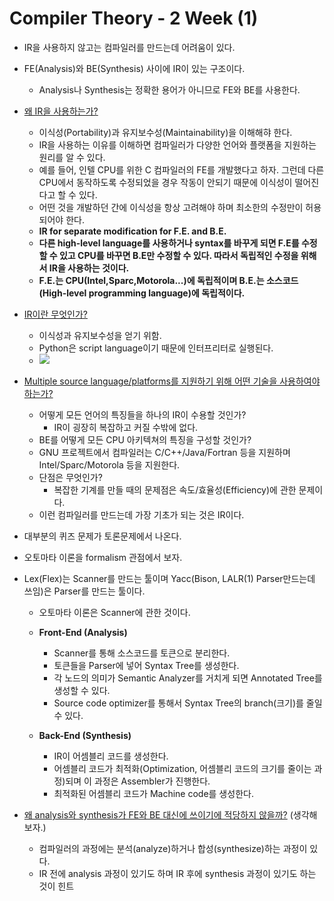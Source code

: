 # Compiler Theory - 2 Week (1)

* IR을 사용하지 않고는 컴파일러를 만드는데 어려움이 있다.

* FE(Analysis)와 BE(Synthesis) 사이에 IR이 있는 구조이다.

  * Analysis나 Synthesis는 정확한 용어가 아니므로 FE와 BE를 사용한다.

* <u>왜 IR을 사용하는가?</u>

  * 이식성(Portability)과 유지보수성(Maintainability)을 이해해햐 한다.
  * IR을 사용하는 이유를 이해하면 컴파일러가 다양한 언어와 플랫폼을 지원하는 원리를 알 수 있다.
  * 예를 들어, 인텔 CPU를 위한 C 컴파일러의 FE를 개발했다고 하자. 그런데 다른 CPU에서 동작하도록 수정되었을 경우 작동이 안되기 때문에 이식성이 떨어진다고 할 수 있다.
  * 어떤 것을 개발하던 간에 이식성을 항상 고려해야 하며 최소한의 수정만이 허용되어야 한다.
  * **IR for separate modification for F.E. and B.E.**
  * **다른 high-level language를 사용하거나 syntax를 바꾸게 되면 F.E를 수정할 수 있고 CPU를 바꾸면 B.E만 수정할 수 있다. 따라서 독립적인 수정을 위해서 IR을 사용하는 것이다.**
  * **F.E.는 CPU(Intel,Sparc,Motorola...)에 독립적이며 B.E.는 소스코드(High-level programming language)에 독립적이다.**

* <u>IR이란 무엇인가?</u>

  * 이식성과 유지보수성을 얻기 위함.
  * Python은 script language이기 때문에 인터프리터로 실행된다.
  * <img src="./ir.png">

* <u>Multiple source language/platforms를 지원하기 위해 어떤 기술을 사용하여야 하는가?</u>

  * 어떻게 모든 언어의 특징들을 하나의 IR이 수용할 것인가?
    * IR이 굉장히 복잡하고 커질 수밖에 없다.
  * BE를 어떻게 모든 CPU 아키텍쳐의 특징을 구성할 것인가?
  * GNU 프로젝트에서 컴파일러는 C/C++/Java/Fortran 등을 지원하며 Intel/Sparc/Motorola 등을 지원한다.
  * 단점은 무엇인가?
    * 복잡한 기계를 만들 때의 문제점은 속도/효율성(Efficiency)에 관한 문제이다.
  * 이런 컴파일러를 만드는데 가장 기초가 되는 것은 IR이다.

* 대부분의 퀴즈 문제가 토론문제에서 나온다.

* 오토마타 이론을 formalism 관점에서 보자.

* Lex(Flex)는 Scanner를 만드는 툴이며 Yacc(Bison, LALR(1) Parser만드는데 쓰임)은 Parser를 만드는 툴이다.

  * 오토마타 이론은 Scanner에 관한 것이다.

  * **Front-End (Analysis)**
    * Scanner를 통해 소스코드를 토큰으로 분리한다.
    * 토큰들을 Parser에 넣어 Syntax Tree를 생성한다.
    * 각 노드의 의미가 Semantic Analyzer를 거치게 되면 Annotated Tree를 생성할 수 있다.
    * Source code optimizer를 통해서 Syntax Tree의 branch(크기)를 줄일 수 있다.
  * **Back-End (Synthesis)**
    * IR이 어셈블리 코드를 생성한다.
    * 어셈블리 코드가 최적화(Optimization, 어셈블리 코드의 크기를 줄이는 과정)되며 이 과정은 Assembler가 진행한다.
    * 최적화된 어셈블리 코드가 Machine code를 생성한다.

* <u>왜 analysis와 synthesis가 FE와 BE 대신에 쓰이기에 적당하지 않을까?</u> (생각해보자.)

  * 컴파일러의 과정에는 분석(analyze)하거나 합성(synthesize)하는 과정이 있다.
  * IR 전에 analysis 과정이 있기도 하며 IR 후에 synthesis 과정이 있기도 하는 것이 힌트